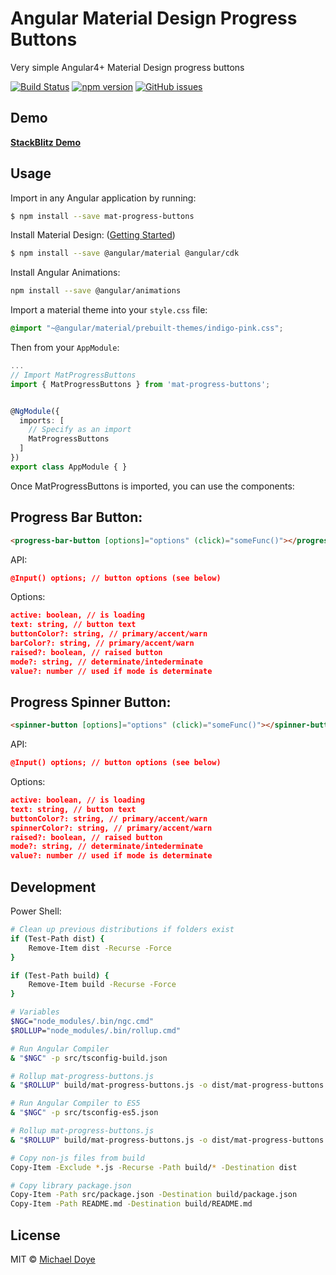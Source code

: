 # Angular Material Design Progress Buttons 
Very simple Angular4+ Material Design progress buttons


[![Build Status](https://travis-ci.org/michaeldoye/mat-progress-buttons.svg?branch=master)](https://travis-ci.org/michaeldoye/mat-progress-buttons) [![npm version](https://badge.fury.io/js/mat-progress-buttons.svg)](https://www.npmjs.com/package/mat-progress-buttons)  [![GitHub issues](https://img.shields.io/github/issues/michaeldoye/mat-progress-buttons.svg)](https://github.com/michaeldoye/mat-progress-buttons/issues)

## Demo

[**StackBlitz Demo**](https://stackblitz.com/edit/mat-progress-buttons-demo)


## Usage

Import in any Angular application by running:

```bash
$ npm install --save mat-progress-buttons
```

Install Material Design: ([Getting Started](https://material.angular.io/guide/getting-started))

```bash
$ npm install --save @angular/material @angular/cdk
```

Install Angular Animations:

```bash
npm install --save @angular/animations
```

Import a material theme into your `style.css` file:

```css
@import "~@angular/material/prebuilt-themes/indigo-pink.css";
```


Then from your `AppModule`:

```typescript
...
// Import MatProgressButtons
import { MatProgressButtons } from 'mat-progress-buttons';


@NgModule({
  imports: [
    // Specify as an import
    MatProgressButtons
  ]
})
export class AppModule { }
```

Once MatProgressButtons is imported, you can use the components:

## Progress Bar Button:

```html
<progress-bar-button [options]="options" (click)="someFunc()"></progress-bar-button>

```
API:

```json
@Input() options; // button options (see below)
```

Options:

```json
active: boolean, // is loading
text: string, // button text
buttonColor?: string, // primary/accent/warn
barColor?: string, // primary/accent/warn
raised?: boolean, // raised button
mode?: string, // determinate/intederminate
value?: number // used if mode is determinate
```

## Progress Spinner Button:

```html 
<spinner-button [options]="options" (click)="someFunc()"></spinner-button>
```

API:

```json
@Input() options; // button options (see below)
```

Options:

```json
active: boolean, // is loading
text: string, // button text
buttonColor?: string, // primary/accent/warn
spinnerColor?: string, // primary/accent/warn
raised?: boolean, // raised button
mode?: string, // determinate/intederminate
value?: number // used if mode is determinate
```

## Development

Power Shell:

```bash
# Clean up previous distributions if folders exist
if (Test-Path dist) {
	Remove-Item dist -Recurse -Force
}

if (Test-Path build) {
	Remove-Item build -Recurse -Force
}

# Variables
$NGC="node_modules/.bin/ngc.cmd"
$ROLLUP="node_modules/.bin/rollup.cmd"

# Run Angular Compiler
& "$NGC" -p src/tsconfig-build.json

# Rollup mat-progress-buttons.js
& "$ROLLUP" build/mat-progress-buttons.js -o dist/mat-progress-buttons.js

# Run Angular Compiler to ES5
& "$NGC" -p src/tsconfig-es5.json

# Rollup mat-progress-buttons.js
& "$ROLLUP" build/mat-progress-buttons.js -o dist/mat-progress-buttons.es5.js

# Copy non-js files from build
Copy-Item -Exclude *.js -Recurse -Path build/* -Destination dist

# Copy library package.json
Copy-Item -Path src/package.json -Destination build/package.json
Copy-Item -Path README.md -Destination build/README.md
```


## License

MIT © [Michael Doye](mailto:michaeldoye[@]gmail.com)
